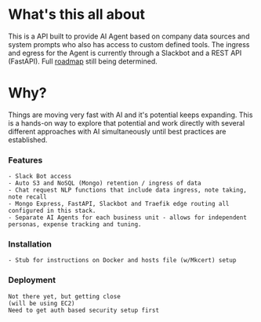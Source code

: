 # What's this all about
This is a API built to provide AI Agent based on company data sources and system prompts who also has access to custom defined tools.
The ingress and egress for the Agent is currently through a Slackbot and a REST API (FastAPI). 
Full [roadmap](https://github.com/salkinstitute/chat_api/edit/main/planning.md) still being determined.

# Why?
Things are moving very fast with AI and it's potential keeps expanding.  This is a hands-on way to explore that potential and work directly with several different approaches with AI simultaneously until best practices are established.


### Features
    - Slack Bot access
    - Auto S3 and NoSQL (Mongo) retention / ingress of data
    - Chat request NLP functions that include data ingress, note taking, note recall
    - Mongo Express, FastAPI, Slackbot and Traefik edge routing all configured in this stack.
    - Separate AI Agents for each business unit - allows for independent personas, expense tracking and tuning.
    
### Installation
    - Stub for instructions on Docker and hosts file (w/Mkcert) setup

### Deployment
    Not there yet, but getting close 
    (will be using EC2)
    Need to get auth based security setup first
